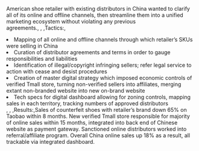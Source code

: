 American shoe retailer with existing distributors in China wanted to clarify all of its online and offline channels, then streamline them into a unified marketing ecosystem without violating any previous agreements., , ,Tactics:,<li>Mapping of all online and offline channels through which retailer’s SKUs were selling in China</li><li>Curation of distributor agreements and terms in order to gauge responsibilities and liabilities</li><li>Identification of illegal/copyright infringing sellers; refer legal service to action with cease and desist procedures</li><li>Creation of master digital strategy which imposed economic controls of verified Tmall store, turning non-verified sellers into affiliates, merging extant non-branded website into new on-brand website</li><li>Tech specs for digital dashboard allowing for zoning controls, mapping sales in each territory, tracking numbers of approved distributors</li>, , ,Results:,Sales of counterfeit shoes with retailer’s brand down 65% on Taobao within 8 months. New verified Tmall store responsible for majority of online sales within 15 months, integrated into back end of Chinese website as payment gateway. Sanctioned online distributors worked into referral/affiliate program. Overall China online sales up 18% as a result, all trackable via integrated dashboard.